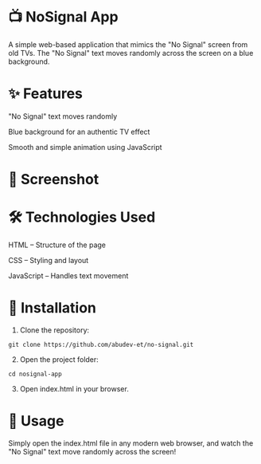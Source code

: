 # 📺 NoSignal App

A simple web-based application that mimics the "No Signal" screen from old TVs. The "No Signal" text moves randomly across the screen on a blue background.

# ✨ Features

"No Signal" text moves randomly

Blue background for an authentic TV effect

Smooth and simple animation using JavaScript


# 📸 Screenshot

# 🛠️ Technologies Used

  HTML – Structure of the page

  CSS – Styling and layout

  JavaScript – Handles text movement


# 📂 Installation

1. Clone the repository:
```
git clone https://github.com/abudev-et/no-signal.git
```

2. Open the project folder:


``
cd nosignal-app
``

3. Open index.html in your browser.



# 📝 Usage

Simply open the index.html file in any modern web browser, and watch the "No Signal" text move randomly across the screen!

